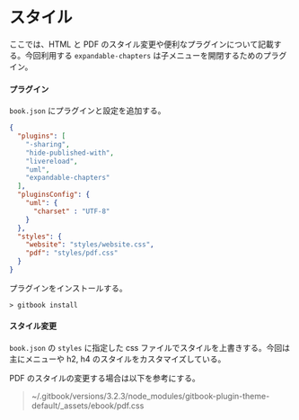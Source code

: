 # スタイル

ここでは、HTML と PDF のスタイル変更や便利なプラグインについて記載する。今回利用する `expandable-chapters` は子メニューを開閉するためのプラグイン。

#### プラグイン

`book.json` にプラグインと設定を追加する。

```json
{
  "plugins": [
    "-sharing",
    "hide-published-with",
    "livereload",
    "uml",
    "expandable-chapters"
  ],
  "pluginsConfig": {
    "uml": {
      "charset" : "UTF-8"
    }
  },
  "styles": {
    "website": "styles/website.css",
    "pdf": "styles/pdf.css"
  }
}
```

プラグインをインストールする。

```
> gitbook install
```

#### スタイル変更

`book.json` の `styles` に指定した css ファイルでスタイルを上書きする。今回は主にメニューや h2, h4 のスタイルをカスタマイズしている。

PDF のスタイルの変更する場合は以下を参考にする。

> ~/.gitbook/versions/3.2.3/node_modules/gitbook-plugin-theme-default/_assets/ebook/pdf.css
